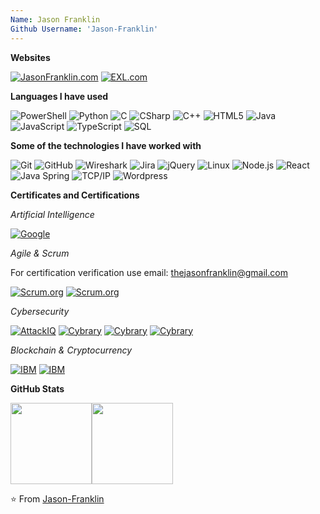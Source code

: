 ```yaml
---
Name: Jason Franklin
Github Username: 'Jason-Franklin'
---
```


**Websites**

[![JasonFranklin.com](https://img.shields.io/static/v1?label=🌐&message=JasonFranklin.com&color=blue)](https://www.jasonfranklin.com/)
[![EXL.com](https://img.shields.io/static/v1?label=🌐&message=EXL.com&color=blue)](https://www.EXL.com/)

**Languages I have used**

![PowerShell](https://img.shields.io/badge/-PowerShell-000000?style=flat&logo=PowerShell)
![Python](https://img.shields.io/badge/-Python-000000?style=flat&logo=python)
![C](https://img.shields.io/badge/-C-000000?style=flat&logo=C)
![CSharp](https://img.shields.io/badge/-CSharp-000000?style=flat&logo=C%2B%2B&logoColor=00599CSharp)
![C++](https://img.shields.io/badge/-C++-000000?style=flat&logo=C%2B%2B&logoColor=00599C++)
![HTML5](https://img.shields.io/badge/-HTML5-000000?style=flat&logo=HTML5)
![Java](https://img.shields.io/badge/-Java-000000?style=flat&logo=Java&logoColor=007396)
![JavaScript](https://img.shields.io/badge/-JavaScript-000000?style=flat&logo=javascript)
![TypeScript](https://img.shields.io/badge/-TypeScript-000000?style=flat&logo=typescript&logoColor=007ACC)
![SQL](https://img.shields.io/badge/-SQL-000000?style=flat&logo=MySQL)

**Some of the technologies I have worked with**

![Git](https://img.shields.io/badge/-Git-000000?style=flat&logo=git&logoColor=F05032)
![GitHub](https://img.shields.io/badge/-GitHub-000000?style=flat&logo=github&logoColor=FFFFFF)
![Wireshark](https://img.shields.io/badge/-Wireshark-000000?style=flat&logo=Wireshark&logoColor=61DAFB)
![Jira](https://img.shields.io/badge/-AzureDevOps-000000?style=flat&logo=jira-software&logoColor=white&logoColor=0052CC)
![jQuery](https://img.shields.io/badge/-jQuery-000000?style=flat&logo=jQuery&logoColor=0769AD)
![Linux](https://img.shields.io/badge/-Linux-000000?style=flat&logo=linux&logoColor=FCC624)
![Node.js](https://img.shields.io/badge/-Node.js-000000?style=flat&logo=node.js&logoColor=339933)
![React](https://img.shields.io/badge/-React-000000?style=flat&logo=React&logoColor=61DAFB)
![Java Spring](https://img.shields.io/badge/-Spring-000000?style=flat&logo=spring&logoColor=6DB33F)
![TCP/IP](https://img.shields.io/badge/-TCP/IP-000000?style=flat&logo=cisco&logoColor=white)
![Wordpress](https://img.shields.io/badge/-Wordpress-000000?style=flat&logo=Wordpress&logoColor=white)

**Certificates and Certifications**

*Artificial Intelligence*

[![Google](https://img.shields.io/static/v1?label=Google&message=Generative-AI-Fundamentals&color=rainbow)](https://www.cloudskillsboost.google/public_profiles/8b4e8327-f825-458d-a0ff-ae494c89f34b/badges/4125424)

*Agile & Scrum*

For certification verification use email: thejasonfranklin@gmail.com 

[![Scrum.org](https://img.shields.io/static/v1?label=Scrum.org&message=Professional-Scrum-Master&color=blue)](https://www.scrum.org/certificates/480990)
[![Scrum.org](https://img.shields.io/static/v1?label=Scrum.org&message=Professional-Scrum-Product-Owner&color=blue)](https://www.scrum.org/certificates/480658)

*Cybersecurity*

[![AttackIQ](https://img.shields.io/static/v1?label=AttackIQ&message=Foundations-of-Operationalizing-MITRE-ATTACK&color=Green)](https://www.credly.com/badges/abd6fbcb-902a-4bd6-bb05-4bfa78ef720f?source=linked_in_profile)
[![Cybrary](https://img.shields.io/static/v1?label=Cybrary&message=Cryptography&color=Green)](https://app.cybrary.it/courses/api/certificate/CC-00eb8f67-a2b0-4a40-82f7-4ee4a0c40c20/view)
[![Cybrary](https://img.shields.io/static/v1?label=Cybrary&message=AWS-Infrastructure-Security&color=Green)](https://app.cybrary.it/courses/api/certificate/CC-00030285-b814-47df-9249-5153238af10f/view)
[![Cybrary](https://img.shields.io/static/v1?label=Cybrary&message=End-User:Network-Security&color=Green)](https://app.cybrary.it/courses/api/certificate/CC-b9218850-c068-4c57-9ffe-2544b80b7f96/view)

*Blockchain & Cryptocurrency*

[![IBM](https://img.shields.io/static/v1?label=IBM&message=Blockchain-Essentials&color=blueviolet)](https://www.credly.com/badges/8948627d-0ba3-43b0-95b0-7095fd9b1f3b/linked_in_profile)
[![IBM](https://img.shields.io/static/v1?label=IBM&message=Bitcoin-101&color=blueviolet)](https://courses.cognitiveclass.ai/certificates/f0c4cef6ccd44cb38b787625ffcb3e4e)

**GitHub Stats**

<img align="" height='130px' src="https://github-readme-stats.vercel.app/api?username=jason-franklin&hide_title=true&show_icons=true&include_all_commits=true&line_height=21&bg_color=0,EC6C6C,FFD479,FFFC79,73FA79&theme=graywhite" /><img align="" height='130px' src="https://github-readme-stats.vercel.app/api/top-langs/?username=jason-franklin&hide_title=true&layout=compact&bg_color=0,73FA79,73FDFF,7A81FF&theme=graywhite" />

⭐️ From [Jason-Franklin](https://github.com/jason-franklin)
